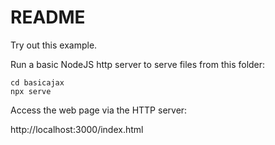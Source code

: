 # README

Try out this example.

Run a basic NodeJS http server to serve files from this folder:

```
cd basicajax
npx serve
```

Access the web page via the HTTP server:

http://localhost:3000/index.html